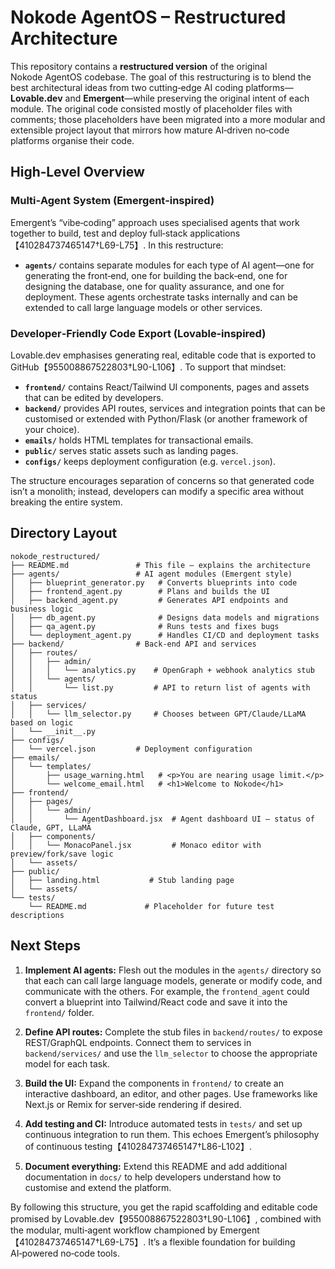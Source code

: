 # Nokode AgentOS – Restructured Architecture

This repository contains a **restructured version** of the original Nokode AgentOS codebase.  The goal of this restructuring is to blend the best architectural ideas from two cutting‑edge AI coding platforms—**Lovable.dev** and **Emergent**—while preserving the original intent of each module.  The original code consisted mostly of placeholder files with comments; those placeholders have been migrated into a more modular and extensible project layout that mirrors how mature AI‑driven no‑code platforms organise their code.

## High‑Level Overview

### Multi‑Agent System (Emergent‑inspired)

Emergent’s “vibe‑coding” approach uses specialised agents that work together to build, test and deploy full‑stack applications【410284737465147†L69-L75】.  In this restructure:

- **`agents/`** contains separate modules for each type of AI agent—one for generating the front‑end, one for building the back‑end, one for designing the database, one for quality assurance, and one for deployment.  These agents orchestrate tasks internally and can be extended to call large language models or other services.

### Developer‑Friendly Code Export (Lovable‑inspired)

Lovable.dev emphasises generating real, editable code that is exported to GitHub【955008867522803†L90-L106】.  To support that mindset:

- **`frontend/`** contains React/Tailwind UI components, pages and assets that can be edited by developers.
- **`backend/`** provides API routes, services and integration points that can be customised or extended with Python/Flask (or another framework of your choice).
- **`emails/`** holds HTML templates for transactional emails.
- **`public/`** serves static assets such as landing pages.
- **`configs/`** keeps deployment configuration (e.g. `vercel.json`).

The structure encourages separation of concerns so that generated code isn’t a monolith; instead, developers can modify a specific area without breaking the entire system.

## Directory Layout

```text
nokode_restructured/
├── README.md               # This file – explains the architecture
├── agents/                 # AI agent modules (Emergent style)
│   ├── blueprint_generator.py   # Converts blueprints into code
│   ├── frontend_agent.py        # Plans and builds the UI
│   ├── backend_agent.py         # Generates API endpoints and business logic
│   ├── db_agent.py              # Designs data models and migrations
│   ├── qa_agent.py              # Runs tests and fixes bugs
│   └── deployment_agent.py      # Handles CI/CD and deployment tasks
├── backend/                # Back‑end API and services
│   ├── routes/
│   │   ├── admin/
│   │   │   └── analytics.py    # OpenGraph + webhook analytics stub
│   │   └── agents/
│   │       └── list.py         # API to return list of agents with status
│   ├── services/
│   │   └── llm_selector.py     # Chooses between GPT/Claude/LLaMA based on logic
│   └── __init__.py
├── configs/
│   └── vercel.json         # Deployment configuration
├── emails/
│   └── templates/
│       ├── usage_warning.html   # <p>You are nearing usage limit.</p>
│       └── welcome_email.html   # <h1>Welcome to Nokode</h1>
├── frontend/
│   ├── pages/
│   │   └── admin/
│   │       └── AgentDashboard.jsx  # Agent dashboard UI – status of Claude, GPT, LLaMA
│   ├── components/
│   │   └── MonacoPanel.jsx         # Monaco editor with preview/fork/save logic
│   └── assets/
├── public/
│   ├── landing.html           # Stub landing page
│   └── assets/
└── tests/
    └── README.md             # Placeholder for future test descriptions
```

## Next Steps

1. **Implement AI agents:** Flesh out the modules in the `agents/` directory so that each can call large language models, generate or modify code, and communicate with the others.  For example, the `frontend_agent` could convert a blueprint into Tailwind/React code and save it into the `frontend/` folder.

2. **Define API routes:** Complete the stub files in `backend/routes/` to expose REST/GraphQL endpoints.  Connect them to services in `backend/services/` and use the `llm_selector` to choose the appropriate model for each task.

3. **Build the UI:** Expand the components in `frontend/` to create an interactive dashboard, an editor, and other pages.  Use frameworks like Next.js or Remix for server‑side rendering if desired.

4. **Add testing and CI:** Introduce automated tests in `tests/` and set up continuous integration to run them.  This echoes Emergent’s philosophy of continuous testing【410284737465147†L86-L102】.

5. **Document everything:** Extend this README and add additional documentation in `docs/` to help developers understand how to customise and extend the platform.

By following this structure, you get the rapid scaffolding and editable code promised by Lovable.dev【955008867522803†L90-L106】, combined with the modular, multi‑agent workflow championed by Emergent【410284737465147†L69-L75】.  It’s a flexible foundation for building AI‑powered no‑code tools.